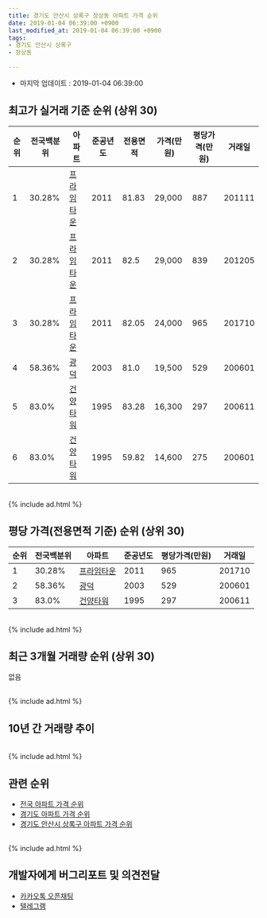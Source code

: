```yaml
---
title: 경기도 안산시 상록구 장상동 아파트 가격 순위
date: 2019-01-04 06:39:00 +0900
last_modified_at: 2019-01-04 06:39:00 +0900
tags:
- 경기도 안산시 상록구
- 장상동

---
```


* 마지막 업데이트 : 2019-01-04 06:39:00

## 최고가 실거래 기준 순위 (상위 30)


|순위|전국백분위|아파트|준공년도|전용면적|가격(만원)|평당가격(만원)|거래일|
|---|---|---|---|---|---|---|---|
|1|30.28%|[프라임타운](https://search.naver.com/search.naver?query=%EA%B2%BD%EA%B8%B0%EB%8F%84+%EC%95%88%EC%82%B0%EC%8B%9C+%EC%83%81%EB%A1%9D%EA%B5%AC+%EC%9E%A5%EC%83%81%EB%8F%99+%ED%94%84%EB%9D%BC%EC%9E%84%ED%83%80%EC%9A%B4)|2011|81.83|29,000|887|201111|
|2|30.28%|[프라임타운](https://search.naver.com/search.naver?query=%EA%B2%BD%EA%B8%B0%EB%8F%84+%EC%95%88%EC%82%B0%EC%8B%9C+%EC%83%81%EB%A1%9D%EA%B5%AC+%EC%9E%A5%EC%83%81%EB%8F%99+%ED%94%84%EB%9D%BC%EC%9E%84%ED%83%80%EC%9A%B4)|2011|82.5|29,000|839|201205|
|3|30.28%|[프라임타운](https://search.naver.com/search.naver?query=%EA%B2%BD%EA%B8%B0%EB%8F%84+%EC%95%88%EC%82%B0%EC%8B%9C+%EC%83%81%EB%A1%9D%EA%B5%AC+%EC%9E%A5%EC%83%81%EB%8F%99+%ED%94%84%EB%9D%BC%EC%9E%84%ED%83%80%EC%9A%B4)|2011|82.05|24,000|965|201710|
|4|58.36%|[광덕](https://search.naver.com/search.naver?query=%EA%B2%BD%EA%B8%B0%EB%8F%84+%EC%95%88%EC%82%B0%EC%8B%9C+%EC%83%81%EB%A1%9D%EA%B5%AC+%EC%9E%A5%EC%83%81%EB%8F%99+%EA%B4%91%EB%8D%95)|2003|81.0|19,500|529|200601|
|5|83.0%|[건양타워](https://search.naver.com/search.naver?query=%EA%B2%BD%EA%B8%B0%EB%8F%84+%EC%95%88%EC%82%B0%EC%8B%9C+%EC%83%81%EB%A1%9D%EA%B5%AC+%EC%9E%A5%EC%83%81%EB%8F%99+%EA%B1%B4%EC%96%91%ED%83%80%EC%9B%8C)|1995|83.28|16,300|297|200611|
|6|83.0%|[건양타워](https://search.naver.com/search.naver?query=%EA%B2%BD%EA%B8%B0%EB%8F%84+%EC%95%88%EC%82%B0%EC%8B%9C+%EC%83%81%EB%A1%9D%EA%B5%AC+%EC%9E%A5%EC%83%81%EB%8F%99+%EA%B1%B4%EC%96%91%ED%83%80%EC%9B%8C)|1995|59.82|14,600|275|200601|


<br>
{% include ad.html %}
<br>

## 평당 가격(전용면적 기준) 순위 (상위 30)


|순위|전국백분위|아파트|준공년도|평당가격(만원)|거래일|
|---|---|---|---|---|---|
|1|30.28%|[프라임타운](https://search.naver.com/search.naver?query=%EA%B2%BD%EA%B8%B0%EB%8F%84+%EC%95%88%EC%82%B0%EC%8B%9C+%EC%83%81%EB%A1%9D%EA%B5%AC+%EC%9E%A5%EC%83%81%EB%8F%99+%ED%94%84%EB%9D%BC%EC%9E%84%ED%83%80%EC%9A%B4)|2011|965|201710|
|2|58.36%|[광덕](https://search.naver.com/search.naver?query=%EA%B2%BD%EA%B8%B0%EB%8F%84+%EC%95%88%EC%82%B0%EC%8B%9C+%EC%83%81%EB%A1%9D%EA%B5%AC+%EC%9E%A5%EC%83%81%EB%8F%99+%EA%B4%91%EB%8D%95)|2003|529|200601|
|3|83.0%|[건양타워](https://search.naver.com/search.naver?query=%EA%B2%BD%EA%B8%B0%EB%8F%84+%EC%95%88%EC%82%B0%EC%8B%9C+%EC%83%81%EB%A1%9D%EA%B5%AC+%EC%9E%A5%EC%83%81%EB%8F%99+%EA%B1%B4%EC%96%91%ED%83%80%EC%9B%8C)|1995|297|200611|


<br>
{% include ad.html %}
<br>

## 최근 3개월 거래량 순위 (상위 30)

없음

<br>
{% include ad.html %}
<br>

## 10년 간 거래량 추이


<div style="width:100%;">
    <canvas id="deal_progress" height="250"></canvas>
</div>

<script>
new Chart(document.getElementById("deal_progress"), {
    type: 'line',
    data: {
        labels: ['200901','200902','200903','200904','200905','200906','200907','200908','200909','200910','200911','200912','201001','201002','201003','201004','201005','201006','201007','201008','201009','201010','201011','201012','201101','201102','201103','201104','201105','201106','201107','201108','201109','201110','201111','201112','201201','201202','201203','201204','201205','201206','201207','201208','201209','201210','201211','201212','201301','201302','201303','201304','201305','201306','201307','201308','201309','201310','201311','201312','201401','201402','201403','201404','201405','201406','201407','201408','201409','201410','201411','201412','201501','201502','201503','201504','201505','201506','201507','201508','201509','201510','201511','201512','201601','201602','201603','201604','201605','201606','201607','201608','201609','201610','201611','201612','201701','201702','201703','201704','201705','201706','201707','201708','201709','201710','201711','201712','201801','201802','201803','201804','201805','201806','201807','201808','201809','201810','201811','201812','201901'],
        datasets: [{
            label: '실거래 수',
            pointRadius: 1,
            data: [0, 0, 0, 0, 0, 2, 2, 2, 1, 1, 0, 0, 0, 0, 0, 0, 1, 0, 0, 1, 1, 0, 0, 0, 0, 2, 0, 0, 2, 1, 3, 1, 1, 1, 2, 0, 0, 0, 0, 0, 1, 0, 0, 0, 0, 1, 0, 1, 0, 0, 1, 0, 2, 1, 3, 2, 1, 0, 1, 1, 0, 0, 0, 1, 1, 1, 1, 2, 1, 2, 0, 1, 1, 0, 1, 1, 4, 2, 2, 1, 1, 0, 2, 2, 1, 1, 0, 0, 0, 2, 1, 1, 2, 1, 1, 2, 0, 1, 1, 1, 0, 0, 2, 1, 2, 2, 2, 0, 0, 0, 0, 0, 1, 0, 0, 2, 0, 0, 0, 0, 0],
            borderColor: "rgba(255, 201, 14, 1)",
            backgroundColor: "rgba(255, 201, 14, 0.5)",
            fill: true,
        }]
    },
    options: {
        responsive: true,
        title: {
            display: true,
            text: '10년간 거래량 추이'
        },
        tooltips: {
            mode: 'index',
            intersect: false,
        },
        hover: {
            mode: 'nearest',
            intersect: true
        },
        scales: {
            xAxes: [{
                display: true,
                scaleLabel: {
                    display: true,
                    labelString: '년/월'
                }
            }],
            yAxes: [{
                display: true,
                ticks: {
                    suggestedMin: 0,
                },
                scaleLabel: {
                    display: true,
                    labelString: '실거래 수'
                }
            }]
        }
    }
});

</script>


<br>
{% include ad.html %}
<br>

## 관련 순위

- [전국 아파트 가격 순위](https://inasie.github.io/apt-ranking/전국)
- [경기도 아파트 가격 순위](https://inasie.github.io/apt-ranking/경기도)
- [경기도 안산시 상록구 아파트 가격 순위](https://inasie.github.io/apt-ranking/경기도-안산시-상록구)


<br>
{% include ad.html %}
<br>

## 개발자에게 버그리포트 및 의견전달

- [카카오톡 오픈채팅](https://open.kakao.com/o/gLJUAP4)
- [텔레그램](https://t.me/inasie)

